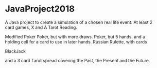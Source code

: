 # JavaProject2018
A Java project to create a simulation of a chosen real life event.
At least 2 card games, X and A Tarot Reading.

Modified Poker
Poker, but with more draws.
Poker, but 5 hands, and a holding cell for a card to use in later hands.
Russian Rulette, with cards

BlackJack

and a 3 card Tarot spread covering the Past, the Present and the Future.
